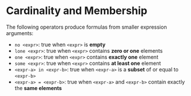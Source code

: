 # Cardinality and Membership

The following operators produce formulas from smaller expression arguments:

- `no <expr>`: true when `<expr>` is **empty**
- `lone <expr>`: true when `<expr>` contains **zero or one** elements
- `one <expr>`: true when `<expr>` contains **exactly one** element
- `some <expr>`: true when `<expr>` contains **at least one** element
- `<expr-a> in <expr-b>`: true when `<expr-a>` is a **subset** of or equal to `<expr-b>`
- `<expr-a> = <expr-b>`: true when `<expr-a>` and `<expr-b>` contain exactly the **same elements**
